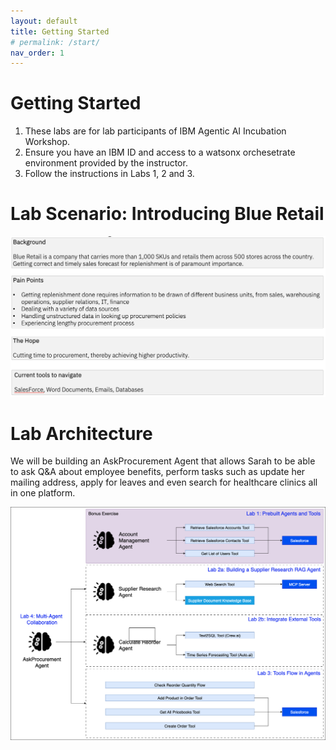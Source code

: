 ```yaml
---
layout: default
title: Getting Started
# permalink: /start/
nav_order: 1
---
```


# Getting Started
1. These labs are for lab participants of IBM Agentic AI Incubation Workshop.
1. Ensure you have an IBM ID and access to a watsonx orchesetrate environment provided by the instructor.
1. Follow the instructions in Labs 1, 2 and 3.

# Lab Scenario: Introducing Blue Retail

![image](./imgs/imgs_intro/background.png)

# Lab Architecture
We will be building an AskProcurement Agent that allows Sarah to be able to ask Q&A about employee benefits, perform tasks such as update her mailing address, apply for leaves and even search for healthcare clinics all in one platform. 

![image](./imgs/imgs_intro/lab-architecture.png)
